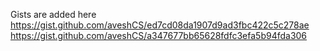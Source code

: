 Gists are added here
https://gist.github.com/aveshCS/ed7cd08da1907d9ad3fbc422c5c278ae
https://gist.github.com/aveshCS/a347677bb65628fdfc3efa5b94fda306